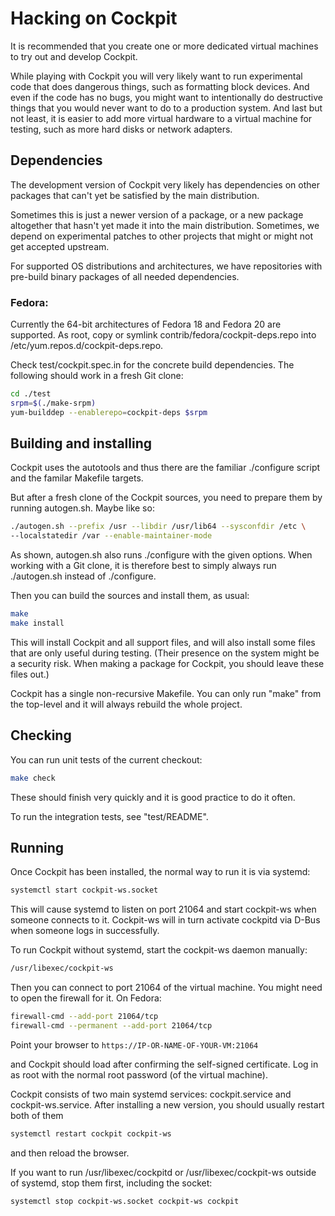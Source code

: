 # Hacking on Cockpit

It is recommended that you create one or more dedicated virtual
machines to try out and develop Cockpit.

While playing with Cockpit you will very likely want to run
experimental code that does dangerous things, such as formatting block
devices.  And even if the code has no bugs, you might want to
intentionally do destructive things that you would never want to do to
a production system.  And last but not least, it is easier to add more
virtual hardware to a virtual machine for testing, such as more hard
disks or network adapters.

## Dependencies

The development version of Cockpit very likely has dependencies on
other packages that can't yet be satisfied by the main distribution.

Sometimes this is just a newer version of a package, or a new package
altogether that hasn't yet made it into the main distribution.
Sometimes, we depend on experimental patches to other projects that
might or might not get accepted upstream.

For supported OS distributions and architectures, we have repositories
with pre-build binary packages of all needed dependencies.

### Fedora:

Currently the 64-bit architectures of Fedora 18 and Fedora 20 are
supported.  As root, copy or symlink contrib/fedora/cockpit-deps.repo into
/etc/yum.repos.d/cockpit-deps.repo.

Check test/cockpit.spec.in for the concrete build dependencies.  The following
should work in a fresh Git clone:

```bash
cd ./test
srpm=$(./make-srpm)
yum-builddep --enablerepo=cockpit-deps $srpm
```

## Building and installing

Cockpit uses the autotools and thus there are the familiar ./configure
script and the familar Makefile targets.

But after a fresh clone of the Cockpit sources, you need to prepare
them by running autogen.sh.  Maybe like so:

```bash
./autogen.sh --prefix /usr --libdir /usr/lib64 --sysconfdir /etc \
--localstatedir /var --enable-maintainer-mode
```

As shown, autogen.sh also runs ./configure with the given options.
When working with a Git clone, it is therefore best to simply always
run ./autogen.sh instead of ./configure.

Then you can build the sources and install them, as usual:

```bash
make
make install
```

This will install Cockpit and all support files, and will also install
some files that are only useful during testing.  (Their presence on
the system might be a security risk.  When making a package for
Cockpit, you should leave these files out.)

Cockpit has a single non-recursive Makefile.  You can only run "make"
from the top-level and it will always rebuild the whole project.

## Checking

You can run unit tests of the current checkout:

```bash
make check
```

These should finish very quickly and it is good practice to do it
often.

To run the integration tests, see "test/README".

## Running

Once Cockpit has been installed, the normal way to run it is via
systemd:

```bash
systemctl start cockpit-ws.socket
```

This will cause systemd to listen on port 21064 and start cockpit-ws
when someone connects to it.  Cockpit-ws will in turn activate
cockpitd via D-Bus when someone logs in successfully.

To run Cockpit without systemd, start the cockpit-ws daemon manually:

```bash
/usr/libexec/cockpit-ws
```

Then you can connect to port 21064 of the virtual machine.  You might
need to open the firewall for it.  On Fedora:

```bash
firewall-cmd --add-port 21064/tcp
firewall-cmd --permanent --add-port 21064/tcp
```

Point your browser to `https://IP-OR-NAME-OF-YOUR-VM:21064`

and Cockpit should load after confirming the self-signed certificate.
Log in as root with the normal root password (of the virtual machine).

Cockpit consists of two main systemd services: cockpit.service and
cockpit-ws.service.  After installing a new version, you should
usually restart both of them

```bash
systemctl restart cockpit cockpit-ws
```

and then reload the browser.

If you want to run /usr/libexec/cockpitd or /usr/libexec/cockpit-ws
outside of systemd, stop them first, including the socket:

```bash
systemctl stop cockpit-ws.socket cockpit-ws cockpit
```
